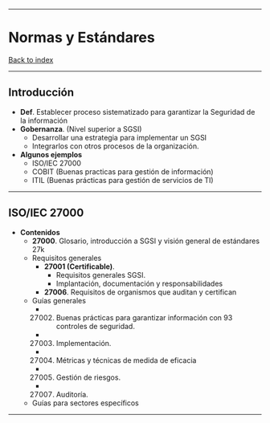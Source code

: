 
---
# Normas y Estándares

[Back to index](../README.md)

---
## Introducción
- **Def**. Establecer proceso sistematizado para garantizar la Seguridad de la información
- **Gobernanza**. (Nivel superior a SGSI)
	- Desarrollar una estrategia para implementar un SGSI
	- Integrarlos con otros procesos de la organización.
- **Algunos ejemplos**
	- ISO/IEC 27000
	- COBIT (Buenas practicas para gestión de información)
	- ITIL (Buenas prácticas para gestión de servicios de TI)
---
## ISO/IEC 27000
- **Contenidos**
	- **27000**. Glosario, introducción a SGSI y visión general de estándares 27k
	- Requisitos generales
		- **27001 (Certificable)**.
			- Requisitos generales SGSI.
			- Implantación, documentación y responsabilidades
		- **27006**. Requisitos de organismos que auditan y certifican
	- Guías generales
		- 27002. Buenas prácticas para garantizar información con 93 controles de seguridad.
		- 27003. Implementación.
		- 27004. Métricas y técnicas de medida de eficacia
		- 27005. Gestión de riesgos.
		- 27007. Auditoría.
	- Guías para sectores específicos 
---